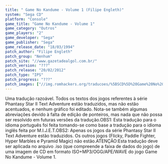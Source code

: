 ```yaml
---
title: " Game No Kandume - Volume 1 (Filipe Engleth)"
system: "Sega CD"
platform: "Console"
game_title: "Game No Kandume - Volume 1"
game_category: "Outros"
game_players: "2"
game_developer: "Sega"
game_publisher: "Sega"
game_release_date: "18/03/1994"
patch_author: "Filipe Engleth"
patch_group: "Nenhum"
patch_site: "//www.gazetadealgol.com.br/"
patch_version: "???"
patch_release: "20/02/2012"
patch_type: "IPS"
patch_progress: "???"
patch_images: ["//img.romhackers.org/traducoes/%5BSCD%5D%20Game%20No%20Kandume%20-%20Volume%201%20-%20Filipe%20Engleth%20-%201.png","//img.romhackers.org/traducoes/%5BSCD%5D%20Game%20No%20Kandume%20-%20Volume%201%20-%20Filipe%20Engleth%20-%202.png","//img.romhackers.org/traducoes/%5BSCD%5D%20Game%20No%20Kandume%20-%20Volume%201%20-%20Filipe%20Engleth%20-%203.png"]
---
```

Uma tradução razoável. Todos os textos dos jogos referentes à série Phantasy Star II Text Adventure estão traduzidos, mas não estão acentuados, e nenhum gráfico foi editado. Nota-se também algumas abreviações devido à falta de edição de ponteiros, mas nada que não possa ser resolvido em futuras versões da tradução.OBS1: Esta tradução para o idioma português foi feita tomando-se como base a tradução para o idioma inglês feita por M.I.J.E.T.OBS2: Apenas os jogos da série Phantasy Star II Text Adventure estão traduzidos. Os outros jogos (Flicky, Paddle Fighter, Hyper Marbles e Pyramid Magic) não estão.ATENÇÃO:Esta tradução deve ser aplicada no arquivo .iso (que compreende a faixa de dados do jogo) de uma imagem de CD em formato ISO+MP3/OGG/APE/WAVE do jogo Game No Kandume - Volume 1.